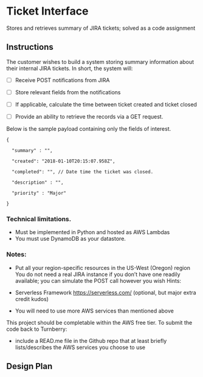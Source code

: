 # Ticket Interface
Stores and retrieves summary of JIRA tickets; solved as a code assignment

## Instructions
The customer wishes to build a system storing summary information about their
internal JIRA tickets.  In short, the system will:

- [ ] Receive POST notifications from JIRA
- [ ] Store relevant fields from the notifications
- [ ] If applicable, calculate the time between ticket created and ticket closed
- [ ] Provide an ability to retrieve the records via a GET request.
 

Below is the sample payload containing only the fields of interest. 

```
{

  "summary" : "",

  "created": "2018-01-10T20:15:07.958Z",

  "completed": "", // Date time the ticket was closed.

  "description" : "",

  "priority" : "Major" 

}
```


### Technical limitations.  
* Must be implemented in Python and hosted as AWS Lambdas
* You must use DynamoDB as your datastore.

### Notes:
* Put all your region-specific resources in the US-West (Oregon) region
You do not need a real JIRA instance if you don’t have one readily available;
you can simulate the POST call however you wish
Hints:

* Serverless Framework https://serverless.com/ (optional, but major extra credit
kudos)

* You will need to use more AWS services than mentioned above
 

This project should be completable within the AWS free tier.  To submit the code
back to Turnberry:

- include a READ.me file in the Github repo that at least briefly
  lists/describes the AWS services you choose to use

## Design Plan
 
